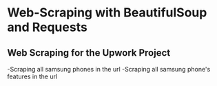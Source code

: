 # Web-Scraping with BeautifulSoup and Requests
## Web Scraping for the Upwork Project 
-Scraping all samsung phones in the url
-Scraping all samsung phone's features in the url
